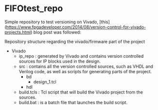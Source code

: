 # FIFOtest_repo
Simple repository to test versioning on Vivado, [this] (https://www.fpgadeveloper.com/2014/08/version-control-for-vivado-projects.html)
blog post was followed:

Repository structure regarding the vivado/firmware part of the project
* Vivado  
  * ip_repo : generated by Vivado and contains version controlled sources for IP blocks used in the design.
  * src : contains all the version controlled sources, such as VHDL and Verilog
          code, as well as scripts for generating parts of the project.
    * bd
      * design_1.tcl
    * hdl
  * build.tcls : Tcl script that will build the Vivado project from the sources.
  * build.bat : is a batch file that launches the build script.
